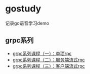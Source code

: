 # gostudy
记录go语音学习demo

## grpc系列

* [grpc系列课程（一）：单项rpc](./demo_1/README.md)
* [grpc系列课程（二）：服务端流式rpc](./demo_2/README.md)
* [grpc系列课程（三）：客户端流式rpc](./demo_3/README.md)